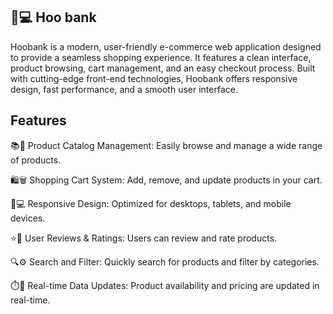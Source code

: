 ## 🏬💻 Hoo bank

Hoobank is a modern, user-friendly e-commerce web application designed to provide a seamless shopping experience. It features a clean interface, product browsing, cart management, and an easy checkout process. Built with cutting-edge front-end technologies, Hoobank offers responsive design, fast performance, and a smooth user interface.

## Features

📚🛒 Product Catalog Management: Easily browse and manage a wide range of products.

🛍️🗑️ Shopping Cart System: Add, remove, and update products in your cart.

📱💻 Responsive Design: Optimized for desktops, tablets, and mobile devices.

⭐📝 User Reviews & Ratings: Users can review and rate products.

🔍⚙️ Search and Filter: Quickly search for products and filter by categories.

⏱️💸 Real-time Data Updates: Product availability and pricing are updated in real-time.
